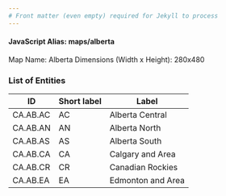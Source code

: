 ```yaml
---
# Front matter (even empty) required for Jekyll to process
---
```


#### JavaScript Alias: maps/alberta

Map Name: Alberta
Dimensions (Width x Height): 280x480





### List of Entities

ID | Short label | Label
---|---|---|
CA.AB.AC|AC|Alberta Central
CA.AB.AN|AN|Alberta North
CA.AB.AS|AS|Alberta South
CA.AB.CA|CA|Calgary and Area
CA.AB.CR|CR|Canadian Rockies
CA.AB.EA|EA|Edmonton and Area

